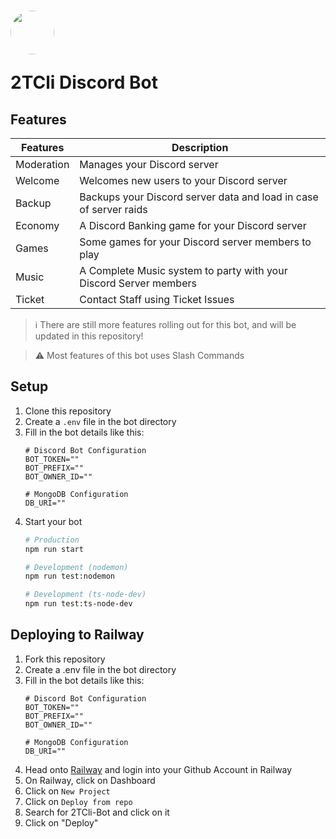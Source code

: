 # <img width=70 height=70 style="border-radius: 50%; align: center;" src="https://cdn.discordapp.com/avatars/845207738690437191/e22ed888457430485349304082bdfbd7.png?size=1024" /> <p>2TCli Discord Bot</p>
## Features
| Features   | Description                                                       |
|------------|-------------------------------------------------------------------|
| Moderation | Manages your Discord server                                       |
| Welcome    | Welcomes new users to your Discord server                         |
| Backup     | Backups your Discord server data and load in case of server raids |
| Economy    | A Discord Banking game for your Discord server                    |
| Games      | Some games for your Discord server members to play                | 
| Music      | A Complete Music system to party with your Discord Server members |
| Ticket     | Contact Staff using Ticket Issues                                 |

> ℹ️ There are still more features rolling out for this bot, and will be updated in this repository!

> ⚠️  Most features of this bot uses Slash Commands

## Setup
1. Clone this repository
2. Create a `.env` file in the bot directory
3. Fill in the bot details like this:<br>
    ```environment
    # Discord Bot Configuration
    BOT_TOKEN=""
    BOT_PREFIX=""
    BOT_OWNER_ID=""

    # MongoDB Configuration
    DB_URI=""
    ```
4. Start your bot
    ```bash
    # Production
    npm run start

    # Development (nodemon)
    npm run test:nodemon

    # Development (ts-node-dev)
    npm run test:ts-node-dev
    ```

## Deploying to Railway
1. Fork this repository
2. Create a .env file in the bot directory
3. Fill in the bot details like this:<br>
    ```environment
    # Discord Bot Configuration
    BOT_TOKEN=""
    BOT_PREFIX=""
    BOT_OWNER_ID=""

    # MongoDB Configuration
    DB_URI=""
    ```
4. Head onto [Railway](https://railway.app) and login into your Github Account in Railway
5. On Railway, click on Dashboard
6. Click on `New Project`
7. Click on `Deploy from repo`
8. Search for 2TCli-Bot and click on it
9. Click on "Deploy"

